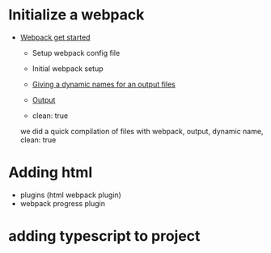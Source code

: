 
# Initialize a webpack 

* [Webpack get started](https://webpack.js.org/guides/getting-started/)
  * Setup webpack config file
  * Initial webpack setup

  * [Giving a dynamic names for an output files](https://webpack.js.org/concepts/output/#root)
  * [Output](https://webpack.js.org/configuration/output/#outputfilename)
  * clean: true
  
  we did a quick compilation of files with webpack, output, dynamic name, clean: true


# Adding html
  * plugins (html webpack plugin)
  * webpack progress plugin

# adding typescript to project


